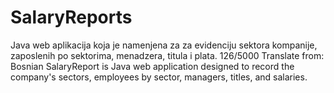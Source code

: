 # SalaryReports
 Java web aplikacija koja je namenjena za za evidenciju sektora kompanije, zaposlenih po sektorima, menadzera, titula  i plata.  126/5000 Translate from: Bosnian SalaryReport is Java web application designed to record the company's sectors, employees by sector, managers, titles, and salaries.
